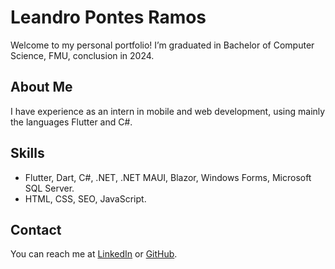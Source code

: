 # Leandro Pontes Ramos
Welcome to my personal portfolio! I’m graduated in Bachelor of Computer Science, FMU, conclusion in 2024.

## About Me
I have experience as an intern in mobile and web development, using mainly the languages Flutter and C#.

## Skills
- Flutter, Dart, C#, .NET, .NET MAUI, Blazor, Windows Forms, Microsoft SQL Server.
- HTML, CSS, SEO, JavaScript.

## Contact
You can reach me at [LinkedIn](br.linkedin.com/in/leandro-ramos-3429ab2a9) or [GitHub](github.com/LeandroPontesRamos).
